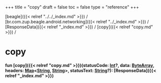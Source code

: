 +++
title = "copy"
draft = false
toc = false
type = "reference"
+++

[beagle]({{< relref "../../_index.md" >}}) / [br.com.zup.beagle.android.networking]({{< relref "../_index.md" >}}) / [ResponseData]({{< relref "_index.md" >}}) / [copy]({{< relref "copy.md" >}}) / 



# copy  
  
<b><b>fun [copy]({{< relref "copy.md" >}})(statusCode: [Int](https://kotlinlang.org/api/latest/jvm/stdlib/kotlin/-int/index.html)?, data: [ByteArray](https://kotlinlang.org/api/latest/jvm/stdlib/kotlin/-byte-array/index.html), headers: [Map](https://kotlinlang.org/api/latest/jvm/stdlib/kotlin.collections/-map/index.html)<[String](https://kotlinlang.org/api/latest/jvm/stdlib/kotlin/-string/index.html), [String](https://kotlinlang.org/api/latest/jvm/stdlib/kotlin/-string/index.html)>, statusText: [String](https://kotlinlang.org/api/latest/jvm/stdlib/kotlin/-string/index.html)?): [ResponseData]({{< relref "_index.md" >}})</b></b>  



